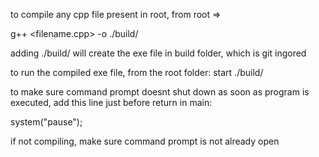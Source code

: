 to compile any cpp file present in root, 
from root => 

g++ <filename.cpp> -o ./build/<name in which exe file will be saved>


adding ./build/ will create the exe file in build folder, which is git ingored

to run the compiled exe file, from the root folder:
start ./build/<name of exe file>

to make sure command prompt doesnt shut down as soon as program is executed,
add this line just before return in main:

system("pause");


if not compiling, make sure command prompt is not already open